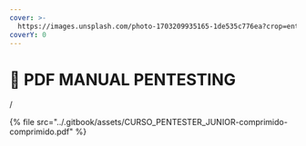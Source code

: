 ```yaml
---
cover: >-
  https://images.unsplash.com/photo-1703209935165-1de535c776ea?crop=entropy&cs=srgb&fm=jpg&ixid=M3wxOTcwMjR8MHwxfHJhbmRvbXx8fHx8fHx8fDE3MDU3OTA2OTJ8&ixlib=rb-4.0.3&q=85
coverY: 0
---
```


# 📕 PDF MANUAL PENTESTING

/

{% file src="../.gitbook/assets/CURSO_PENTESTER_JUNIOR-comprimido-comprimido.pdf" %}

